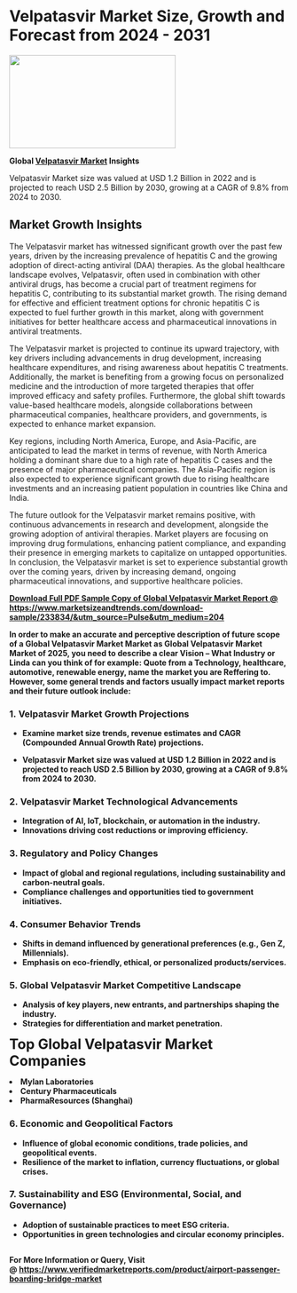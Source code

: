 <H1>Velpatasvir Market Size, Growth and Forecast from 2024 - 2031</H1><img class="aligncenter size-medium wp-image-584254" src="https://thirdeyenews.in/wp-content/uploads/2024/09/Global-Market-Research-300x168.jpeg" alt="" width="300" height="168" /><p><strong>Global&nbsp;<a href="https://www.marketsizeandtrends.com/download-sample/233834/&amp;utm_source=Pulse&amp;utm_medium=204">Velpatasvir Market</a> Insights</strong></p><p>Velpatasvir Market size was valued at USD 1.2 Billion in 2022 and is projected to reach USD 2.5 Billion by 2030, growing at a CAGR of 9.8% from 2024 to 2030.</p><p><!DOCTYPE html> <html lang="en"> <head> <meta charset="UTF-8"> <meta name="viewport" content="width=device-width, initial-scale=1.0"> <title>Velpatasvir Market Growth Insights</title> </head> <body> <h2>Market Growth Insights</h2> <p>The Velpatasvir market has witnessed significant growth over the past few years, driven by the increasing prevalence of hepatitis C and the growing adoption of direct-acting antiviral (DAA) therapies. As the global healthcare landscape evolves, Velpatasvir, often used in combination with other antiviral drugs, has become a crucial part of treatment regimens for hepatitis C, contributing to its substantial market growth. The rising demand for effective and efficient treatment options for chronic hepatitis C is expected to fuel further growth in this market, along with government initiatives for better healthcare access and pharmaceutical innovations in antiviral treatments.</p> <p><strong><a href="sample_link"></a></strong></p> <p>The Velpatasvir market is projected to continue its upward trajectory, with key drivers including advancements in drug development, increasing healthcare expenditures, and rising awareness about hepatitis C treatments. Additionally, the market is benefiting from a growing focus on personalized medicine and the introduction of more targeted therapies that offer improved efficacy and safety profiles. Furthermore, the global shift towards value-based healthcare models, alongside collaborations between pharmaceutical companies, healthcare providers, and governments, is expected to enhance market expansion.</p> <p>Key regions, including North America, Europe, and Asia-Pacific, are anticipated to lead the market in terms of revenue, with North America holding a dominant share due to a high rate of hepatitis C cases and the presence of major pharmaceutical companies. The Asia-Pacific region is also expected to experience significant growth due to rising healthcare investments and an increasing patient population in countries like China and India.</p> <p>The future outlook for the Velpatasvir market remains positive, with continuous advancements in research and development, alongside the growing adoption of antiviral therapies. Market players are focusing on improving drug formulations, enhancing patient compliance, and expanding their presence in emerging markets to capitalize on untapped opportunities. In conclusion, the Velpatasvir market is set to experience substantial growth over the coming years, driven by increasing demand, ongoing pharmaceutical innovations, and supportive healthcare policies.</p> <p><strong><a href="more_link"></p><p><span class=""><strong>Download Full PDF Sample Copy of Global Velpatasvir Market Report</strong> @ <a href="https://www.marketsizeandtrends.com/download-sample/233834/&amp;utm_source=Pulse&amp;utm_medium=204" target="_blank">https://www.marketsizeandtrends.com/download-sample/233834/&amp;utm_source=Pulse&amp;utm_medium=204</a></span></p><p>In order to make an accurate and perceptive description of future scope of a Global&nbsp;Velpatasvir Market Market as Global&nbsp;Velpatasvir Market Market of 2025, you need to describe a clear Vision &ndash; What Industry or Linda can you think of for example: Quote from a Technology, healthcare, automotive, renewable energy, name the market you are Reffering to. However, some general trends and factors usually impact market reports and their future outlook include:</p><h3>1.&nbsp;<strong>Velpatasvir Market Growth Projections</strong></h3><ul><li>Examine market size trends, revenue estimates and CAGR (Compounded Annual Growth Rate) projections.</li><li><p>Velpatasvir Market size was valued at USD 1.2 Billion in 2022 and is projected to reach USD 2.5 Billion by 2030, growing at a CAGR of 9.8% from 2024 to 2030.</p></li></ul><h3>2.&nbsp;<strong>Velpatasvir Market Technological Advancements</strong></h3><ul><li>Integration of AI, IoT, blockchain, or automation in the industry.</li><li>Innovations driving cost reductions or improving efficiency.</li></ul><h3>3.&nbsp;<strong>Regulatory and Policy Changes</strong></h3><ul><li>Impact of global and regional regulations, including sustainability and carbon-neutral goals.</li><li>Compliance challenges and opportunities tied to government initiatives.</li></ul><h3>4.&nbsp;<strong>Consumer Behavior Trends</strong></h3><ul><li>Shifts in demand influenced by generational preferences (e.g., Gen Z, Millennials).</li><li>Emphasis on eco-friendly, ethical, or personalized products/services.</li></ul><h3>5.&nbsp;<strong>Global Velpatasvir Market Competitive Landscape</strong></h3><ul><li>Analysis of key players, new entrants, and partnerships shaping the industry.</li><li>Strategies for differentiation and market penetration.</li></ul><p data-pm-slice="1 1 []"><span style="color: inherit; font-family: inherit; font-size: 25px;">Top Global Velpatasvir Market Companies</span></p><div class="" data-test-id=""><p><li>Mylan Laboratories</li><li> Century Pharmaceuticals</li><li> PharmaResources (Shanghai)</li></p></div><h3>6.&nbsp;<strong>Economic and Geopolitical Factors</strong></h3><ul><li>Influence of global economic conditions, trade policies, and geopolitical events.</li><li>Resilience of the market to inflation, currency fluctuations, or global crises.</li></ul><h3>7.&nbsp;<strong>Sustainability and ESG (Environmental, Social, and Governance)</strong></h3><ul><li>Adoption of sustainable practices to meet ESG criteria.</li><li>Opportunities in green technologies and circular economy principles.</li></ul><h2><strong style="font-size: 14px;">For More Information or Query, Visit @&nbsp;</strong><a style="background-color: #ffffff; font-size: 14px;" href="https://www.marketsizeandtrends.com/report/velpatasvir-market/" target="_blank">https://www.verifiedmarketreports.com/product/airport-passenger-boarding-bridge-market</a></h2>
